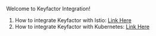 Welcome to Keyfactor Integration!

1. How to integrate Keyfactor with Istio: [Link Here](https://github.com/thedemodrive/keyfactor-istio/blob/master/keyfactor-istio)
2. How to integrate Keyfactor with Kubernetes: [Link Here](https://github.com/thedemodrive/keyfactor-istio/blob/master/keyfactor-k8s)
